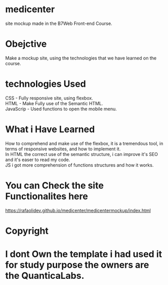 # medicenter
site mockup made in the B7Web Front-end Course.

# Obejctive

Make a mockup site, using the technologies that we have learned on the course.

# technologies Used
CSS - Fully responsive site, using flexbox.</br>
HTML - Make Fully use of the Semantic HTML.</br>
JavaScrip - Used functions to open the mobile menu.</br>

# What i Have Learned 
How to comprehend and make use of the flexbox, it is a tremendous tool, in terms of responsive websites,
and how to implement it.</br>
In HTML the correct use of the semantic structure, i can improve it's SEO and it's easer to read my code.</br>
JS i got more comprehension of functions structures and how it works.</br>

# You can Check the site Functionalites here 
https://rafaolidev.github.io/medicenter/medicentermockup/index.html

# Copyright 
# I dont Own the template i had used it for study purpose the owners are the QuanticaLabs.
